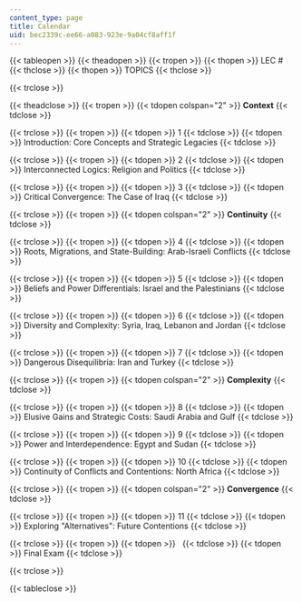 ```yaml
---
content_type: page
title: Calendar
uid: bec2339c-ee66-a083-923e-9a04cf8aff1f
---
```


{{< tableopen >}}
{{< theadopen >}}
{{< tropen >}}
{{< thopen >}}
LEC #
{{< thclose >}}
{{< thopen >}}
TOPICS
{{< thclose >}}

{{< trclose >}}

{{< theadclose >}}
{{< tropen >}}
{{< tdopen colspan="2" >}}
**Context**
{{< tdclose >}}

{{< trclose >}}
{{< tropen >}}
{{< tdopen >}}
1
{{< tdclose >}}
{{< tdopen >}}
Introduction: Core Concepts and Strategic Legacies
{{< tdclose >}}

{{< trclose >}}
{{< tropen >}}
{{< tdopen >}}
2
{{< tdclose >}}
{{< tdopen >}}
Interconnected Logics: Religion and Politics
{{< tdclose >}}

{{< trclose >}}
{{< tropen >}}
{{< tdopen >}}
3
{{< tdclose >}}
{{< tdopen >}}
Critical Convergence: The Case of Iraq
{{< tdclose >}}

{{< trclose >}}
{{< tropen >}}
{{< tdopen colspan="2" >}}
**Continuity**
{{< tdclose >}}

{{< trclose >}}
{{< tropen >}}
{{< tdopen >}}
4
{{< tdclose >}}
{{< tdopen >}}
Roots, Migrations, and State-Building: Arab-Israeli Conflicts
{{< tdclose >}}

{{< trclose >}}
{{< tropen >}}
{{< tdopen >}}
5
{{< tdclose >}}
{{< tdopen >}}
Beliefs and Power Differentials: Israel and the Palestinians
{{< tdclose >}}

{{< trclose >}}
{{< tropen >}}
{{< tdopen >}}
6
{{< tdclose >}}
{{< tdopen >}}
Diversity and Complexity: Syria, Iraq, Lebanon and Jordan
{{< tdclose >}}

{{< trclose >}}
{{< tropen >}}
{{< tdopen >}}
7
{{< tdclose >}}
{{< tdopen >}}
Dangerous Disequilibria: Iran and Turkey
{{< tdclose >}}

{{< trclose >}}
{{< tropen >}}
{{< tdopen colspan="2" >}}
**Complexity**
{{< tdclose >}}

{{< trclose >}}
{{< tropen >}}
{{< tdopen >}}
8
{{< tdclose >}}
{{< tdopen >}}
Elusive Gains and Strategic Costs: Saudi Arabia and Gulf
{{< tdclose >}}

{{< trclose >}}
{{< tropen >}}
{{< tdopen >}}
9
{{< tdclose >}}
{{< tdopen >}}
Power and Interdependence: Egypt and Sudan
{{< tdclose >}}

{{< trclose >}}
{{< tropen >}}
{{< tdopen >}}
10
{{< tdclose >}}
{{< tdopen >}}
Continuity of Conflicts and Contentions: North Africa
{{< tdclose >}}

{{< trclose >}}
{{< tropen >}}
{{< tdopen colspan="2" >}}
**Convergence**
{{< tdclose >}}

{{< trclose >}}
{{< tropen >}}
{{< tdopen >}}
11
{{< tdclose >}}
{{< tdopen >}}
Exploring "Alternatives": Future Contentions
{{< tdclose >}}

{{< trclose >}}
{{< tropen >}}
{{< tdopen >}}
 
{{< tdclose >}}
{{< tdopen >}}
Final Exam
{{< tdclose >}}

{{< trclose >}}

{{< tableclose >}}